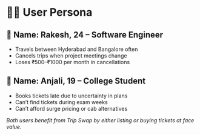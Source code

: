 # 🧑‍💼 User Persona

## 👤 Name: Rakesh, 24 – Software Engineer
- Travels between Hyderabad and Bangalore often
- Cancels trips when project meetings change
- Loses ₹500–₹1000 per month in cancellations

## 👤 Name: Anjali, 19 – College Student
- Books tickets late due to uncertainty in plans
- Can’t find tickets during exam weeks
- Can’t afford surge pricing or cab alternatives

*Both users benefit from Trip Swap by either listing or buying tickets at face value.*